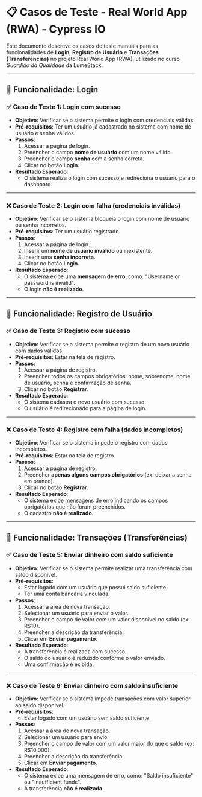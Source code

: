 # 📋 Casos de Teste - Real World App (RWA) - Cypress IO

Este documento descreve os casos de teste manuais para as funcionalidades de **Login**, **Registro de Usuário** e **Transações (Transferências)** no projeto Real World App (RWA), utilizado no curso *Guardião da Qualidade* da LumeStack.

---

## 🔐 Funcionalidade: Login

### ✅ Caso de Teste 1: Login com sucesso

- **Objetivo**: Verificar se o sistema permite o login com credenciais válidas.
- **Pré-requisitos**: Ter um usuário já cadastrado no sistema com nome de usuário e senha válidos.
- **Passos**:
  1. Acessar a página de login.
  2. Preencher o campo **nome de usuário** com um nome válido.
  3. Preencher o campo **senha** com a senha correta.
  4. Clicar no botão **Login**.
- **Resultado Esperado**:
  - O sistema realiza o login com sucesso e redireciona o usuário para o dashboard.

---

### ❌ Caso de Teste 2: Login com falha (credenciais inválidas)

- **Objetivo**: Verificar se o sistema bloqueia o login com nome de usuário ou senha incorretos.
- **Pré-requisitos**: Ter um usuário registrado.
- **Passos**:
  1. Acessar a página de login.
  2. Inserir um **nome de usuário inválido** ou inexistente.
  3. Inserir uma **senha incorreta**.
  4. Clicar no botão **Login**.
- **Resultado Esperado**:
  - O sistema exibe uma **mensagem de erro**, como: "Username or password is invalid".
  - O login **não é realizado**.

---

## 📝 Funcionalidade: Registro de Usuário

### ✅ Caso de Teste 3: Registro com sucesso

- **Objetivo**: Verificar se o sistema permite o registro de um novo usuário com dados válidos.
- **Pré-requisitos**: Estar na tela de registro.
- **Passos**:
  1. Acessar a página de registro.
  2. Preencher todos os campos obrigatórios: nome, sobrenome, nome de usuário, senha e confirmação de senha.
  3. Clicar no botão **Registrar**.
- **Resultado Esperado**:
  - O sistema cadastra o novo usuário com sucesso.
  - O usuário é redirecionado para a página de login.

---

### ❌ Caso de Teste 4: Registro com falha (dados incompletos)

- **Objetivo**: Verificar se o sistema impede o registro com dados incompletos.
- **Pré-requisitos**: Estar na tela de registro.
- **Passos**:
  1. Acessar a página de registro.
  2. Preencher **apenas alguns campos obrigatórios** (ex: deixar a senha em branco).
  3. Clicar no botão **Registrar**.
- **Resultado Esperado**:
  - O sistema exibe mensagens de erro indicando os campos obrigatórios que não foram preenchidos.
  - O cadastro **não é realizado**.

---

## 💸 Funcionalidade: Transações (Transferências)

### ✅ Caso de Teste 5: Enviar dinheiro com saldo suficiente

- **Objetivo**: Verificar se o sistema permite realizar uma transferência com saldo disponível.
- **Pré-requisitos**:
  - Estar logado com um usuário que possui saldo suficiente.
  - Ter uma conta bancária vinculada.
- **Passos**:
  1. Acessar a área de nova transação.
  2. Selecionar um usuário para enviar o valor.
  3. Preencher o campo de valor com um valor disponível no saldo (ex: R$10).
  4. Preencher a descrição da transferência.
  5. Clicar em **Enviar pagamento**.
- **Resultado Esperado**:
  - A transferência é realizada com sucesso.
  - O saldo do usuário é reduzido conforme o valor enviado.
  - Uma confirmação é exibida.

---

### ❌ Caso de Teste 6: Enviar dinheiro com saldo insuficiente

- **Objetivo**: Verificar se o sistema impede transações com valor superior ao saldo disponível.
- **Pré-requisitos**:
  - Estar logado com um usuário sem saldo suficiente.
- **Passos**:
  1. Acessar a área de nova transação.
  2. Selecionar um usuário para envio.
  3. Preencher o campo de valor com um valor maior do que o saldo (ex: R$10.000).
  4. Preencher a descrição da transferência.
  5. Clicar em **Enviar pagamento**.
- **Resultado Esperado**:
  - O sistema exibe uma mensagem de erro, como: "Saldo insuficiente" ou "Insufficient funds".
  - A transferência **não é realizada**.

